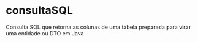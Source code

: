 # consultaSQL
Consulta SQL que retorna as colunas de uma tabela preparada para virar uma entidade ou DTO em Java

